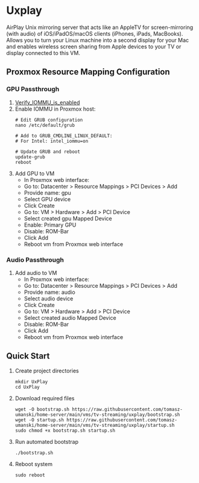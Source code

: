 # Uxplay

AirPlay Unix mirroring server that acts like an AppleTV for screen-mirroring (with audio) of iOS/iPadOS/macOS clients (iPhones, iPads, MacBooks). Allows you to turn your Linux machine into a second display for your Mac and enables wireless screen sharing from Apple devices to your TV or display connected to this VM.

## Proxmox Resource Mapping Configuration
### GPU Passthrough
1. [Verify_IOMMU_is_enabled](https://pve.proxmox.com/wiki/PCI_Passthrough#Verify_IOMMU_is_enabled)
2. Enable IOMMU in Proxmox host:
   ```
   # Edit GRUB configuration
   nano /etc/default/grub
   
   # Add to GRUB_CMDLINE_LINUX_DEFAULT:
   # For Intel: intel_iommu=on
   
   # Update GRUB and reboot
   update-grub
   reboot
   ```
3. Add GPU to VM
   - In Proxmox web interface:
   - Go to: Datacenter > Resource Mappings > PCI Devices > Add 
   - Provide name: gpu
   - Select GPU device 
   - Click Create
   - Go to: VM > Hardware > Add > PCI Device
   - Select created gpu Mapped Device
   - Enable: Primary GPU
   - Disable: ROM-Bar
   - Click Add
   - Reboot vm from Proxmox web interface

### Audio Passthrough
1. Add audio to VM
   - In Proxmox web interface:
   - Go to: Datacenter > Resource Mappings > PCI Devices > Add
   - Provide name: audio
   - Select audio device
   - Click Create
   - Go to: VM > Hardware > Add > PCI Device
   - Select created audio Mapped Device
   - Disable: ROM-Bar
   - Click Add
   - Reboot vm from Proxmox web interface

## Quick Start
1. Create project directories
   ```
   mkdir UxPlay
   cd UxPlay
   ```
2. Download required files
   ```
   wget -O bootstrap.sh https://raw.githubusercontent.com/tomasz-umanski/home-server/main/vms/tv-streaming/uxplay/bootstrap.sh
   wget -O startup.sh https://raw.githubusercontent.com/tomasz-umanski/home-server/main/vms/tv-streaming/uxplay/startup.sh
   sudo chmod +x bootstrap.sh startup.sh
   ```
3. Run automated bootstrap
   ```
   ./bootstrap.sh
   ```
4. Reboot system
   ```
   sudo reboot
   ```
